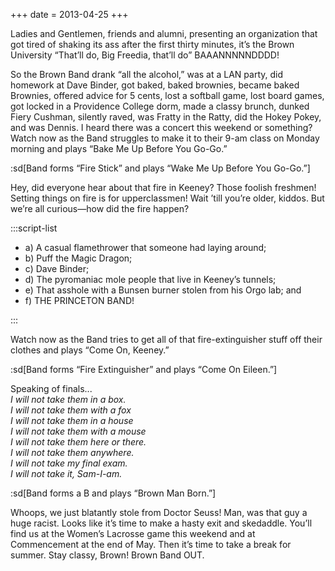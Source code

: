 +++
date = 2013-04-25
+++

Ladies and Gentlemen, friends and alumni, presenting an organization that got tired of shaking its ass after the first thirty minutes, it’s the Brown University “That’ll do, Big Freedia, that’ll do” BAAANNNNNDDDD!

So the Brown Band drank “all the alcohol,” was at a LAN party, did homework at Dave Binder, got baked, baked brownies, became baked Brownies, offered advice for 5 cents, lost a softball game, lost board games, got locked in a Providence College dorm, made a classy brunch, dunked Fiery Cushman, silently raved, was Fratty in the Ratty, did the Hokey Pokey, and was Dennis. I heard there was a concert this weekend or something? Watch now as the Band struggles to make it to their 9-am class on Monday morning and plays “Bake Me Up Before You Go-Go.”

:sd[Band forms “Fire Stick” and plays “Wake Me Up Before You Go-Go.”]

Hey, did everyone hear about that fire in Keeney? Those foolish freshmen! Setting things on fire is for upperclassmen! Wait ’till you’re older, kiddos. But we’re all curious—how did the fire happen?

:::script-list

- a) A casual flamethrower that someone had laying around;
- b) Puff the Magic Dragon;
- c) Dave Binder;
- d) The pyromaniac mole people that live in Keeney’s tunnels;
- e) That asshole with a Bunsen burner stolen from his Orgo lab; and
- f) THE PRINCETON BAND!

:::

Watch now as the Band tries to get all of that fire-extinguisher stuff off their clothes and plays “Come On, Keeney.”

:sd[Band forms “Fire Extinguisher” and plays “Come On Eileen.”]

Speaking of finals...\
_I will not take them in a box.\
I will not take them with a fox\
I will not take them in a house\
I will not take them with a mouse\
I will not take them here or there.\
I will not take them anywhere.\
I will not take my final exam.\
I will not take it, Sam-I-am._

:sd[Band forms a B and plays “Brown Man Born.”]

Whoops, we just blatantly stole from Doctor Seuss! Man, was that guy a huge racist. Looks like it’s time to make a hasty exit and skedaddle. You’ll find us at the Women’s Lacrosse game this weekend and at Commencement at the end of May. Then it’s time to take a break for summer. Stay classy, Brown! Brown Band OUT.
